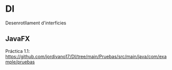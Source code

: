 # DI
Desenrotllament d'interficies
## JavaFX
Práctica 1.1: https://github.com/jordivano17/DI/tree/main/Pruebas/src/main/java/com/example/pruebas
